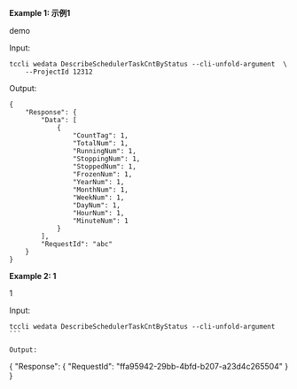 **Example 1: 示例1**

demo

Input: 

```
tccli wedata DescribeSchedulerTaskCntByStatus --cli-unfold-argument  \
    --ProjectId 12312
```

Output: 
```
{
    "Response": {
        "Data": [
            {
                "CountTag": 1,
                "TotalNum": 1,
                "RunningNum": 1,
                "StoppingNum": 1,
                "StoppedNum": 1,
                "FrozenNum": 1,
                "YearNum": 1,
                "MonthNum": 1,
                "WeekNum": 1,
                "DayNum": 1,
                "HourNum": 1,
                "MinuteNum": 1
            }
        ],
        "RequestId": "abc"
    }
}
```

**Example 2: 1**

1

Input: 

```
tccli wedata DescribeSchedulerTaskCntByStatus --cli-unfold-argument ```

Output: 
```
{
    "Response": {
        "RequestId": "ffa95942-29bb-4bfd-b207-a23d4c265504"
    }
}
```

